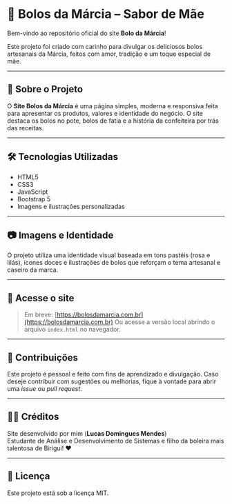 # 🍰 Bolos da Márcia – Sabor de Mãe

Bem-vindo ao repositório oficial do site **Bolo da Márcia**!

Este projeto foi criado com carinho para divulgar os deliciosos bolos artesanais da Márcia, feitos com amor, tradição e um toque especial de mãe.

---

## 📌 Sobre o Projeto

O **Site Bolos da Márcia** é uma página simples, moderna e responsiva feita para apresentar os produtos, valores e identidade do negócio. O site destaca os bolos no pote, bolos de fatia e a história da confeiteira por trás das receitas.

---

## 🛠️ Tecnologias Utilizadas

- HTML5
- CSS3
- JavaScript
- Bootstrap 5
- Imagens e ilustrações personalizadas

---

## 📷 Imagens e Identidade

O projeto utiliza uma identidade visual baseada em tons pastéis (rosa e lilás), ícones doces e ilustrações de bolos que reforçam o tema artesanal e caseiro da marca.

---

## 🔗 Acesse o site

> Em breve: [https://bolosdamarcia.com.br](https://bolosdamarcia.com.br)
> Ou acesse a versão local abrindo o arquivo `index.html` no navegador.

---

## 🤝 Contribuições

Este projeto é pessoal e feito com fins de aprendizado e divulgação. Caso deseje contribuir com sugestões ou melhorias, fique à vontade para abrir uma *issue* ou *pull request*.

---

## 👩‍🍳 Créditos

Site desenvolvido por mim (**Lucas Domingues Mendes**)  
Estudante de Análise e Desenvolvimento de Sistemas e filho da boleira mais talentosa de Birigui! ❤️

---

## 📄 Licença

Este projeto está sob a licença MIT.
